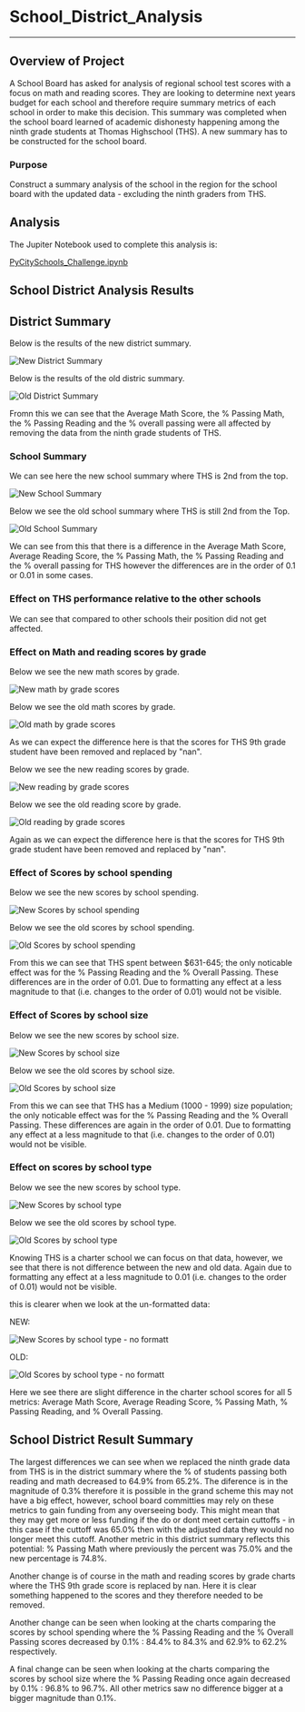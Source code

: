 # School_District_Analysis
---
## Overview of Project
A School Board has asked for analysis of regional school test scores with a focus on math and reading scores. They are looking to determine next years budget for each school and therefore require summary metrics of each school in order to make this decision. This summary was completed when the school board learned of academic dishonesty happening among the ninth grade students at Thomas Highschool (THS). A new summary has to be constructed for the school board.

### Purpose

Construct a summary analysis of the school in the region for the school board with the updated data - excluding the ninth graders from THS.

## Analysis

The Jupiter Notebook used to complete this analysis is:

[PyCitySchools_Challenge.ipynb](https://github.com/ClaudAMC/School_District_Analysis/blob/main/PyCitySchools_Challenge.ipynb)

## School District Analysis Results

## District Summary

Below is the results of the new district summary.

![New District Summary](https://user-images.githubusercontent.com/103139895/171781291-4e9c1b9b-5cce-4d77-bdaf-1928c3304d15.PNG)

Below is the results of the old distric summary.

![Old District Summary](https://user-images.githubusercontent.com/103139895/171781457-9025062c-af53-498d-a5de-e0f400899a87.PNG)

Fromn this we can see that the Average Math Score, the % Passing Math, the % Passing Reading and the % overall passing were all affected by removing the data from the ninth grade students of THS.

### School Summary

We can see here the new school summary where THS is 2nd from the top.

![New School Summary](https://user-images.githubusercontent.com/103139895/171782878-73c3dd63-e1f2-49e3-a27d-71c80435ee9e.PNG)


Below we see the old school summary where THS is still 2nd from the Top.


![Old School Summary](https://user-images.githubusercontent.com/103139895/171788814-fb763867-8e22-4443-9b4e-03a4545e4bfd.PNG)

We can see from this that there is a difference in the  Average Math Score, Average Reading Score, the % Passing Math, the % Passing Reading and the % overall passing for THS however the differences are in the order of 0.1 or 0.01 in some cases.

### Effect on THS performance relative to the other schools

We can see that compared to other schools their position did not get affected.

### Effect on Math and reading scores by grade

Below we see the new math scores by grade.

![New math by grade scores](https://user-images.githubusercontent.com/103139895/171783949-b801395d-dc5a-4f40-913b-2ac74daf0d52.PNG)

Below we see the old math scores by grade.

![Old math by grade scores](https://user-images.githubusercontent.com/103139895/171783955-420deb72-63ba-4e48-a588-330859144056.PNG)

As we can expect the difference here is that the scores for THS 9th grade student have been removed and replaced by "nan".

Below we see the new reading scores by grade.

![New reading by grade scores](https://user-images.githubusercontent.com/103139895/171784472-611f484f-32b9-4184-917e-53a4d51cf1d2.PNG)

Below we see the old reading score by grade.

![Old reading by grade scores](https://user-images.githubusercontent.com/103139895/171784483-f2e49eb6-8be1-4724-b591-81dffd5cd4b3.PNG)

Again as we can expect the difference here is that the scores for THS 9th grade student have been removed and replaced by "nan".

### Effect of Scores by school spending

Below we see the new scores by school spending.

![New Scores by school spending](https://user-images.githubusercontent.com/103139895/171784919-d7dad748-00a7-430e-920a-21085ac3cc1e.PNG)

Below we see the old scores by school spending.

![Old Scores by school spending](https://user-images.githubusercontent.com/103139895/171784927-cef8fa3c-e2ab-48db-90f7-980e9962a7ca.PNG)

From this we can see that THS spent between $631-645; the only noticable effect was for the % Passing Reading and the % Overall Passing. These differences are in the order of 0.01. Due to formatting any effect at a less magnitude to that (i.e. changes to the order of 0.01) would not be visible.

### Effect of Scores by school size

Below we see the new scores by school size.

![New Scores by school size](https://user-images.githubusercontent.com/103139895/171785677-f66ccb86-3f6f-435f-a6ba-5ba318d014fe.PNG)

Below we see the old scores by school size.

![Old Scores by school size](https://user-images.githubusercontent.com/103139895/171786103-a01a1d60-12d3-42ef-a259-8ac9ff438564.PNG)

From this we can see that THS has a Medium (1000 - 1999) size population; the only noticable effect was for the % Passing Reading and the % Overall Passing. These differences are again in the order of 0.01. Due to formatting any effect at a less magnitude to that (i.e. changes to the order of 0.01) would not be visible.

### Effect on scores by school type

Below we see the new scores by school type.

![New Scores by school type](https://user-images.githubusercontent.com/103139895/171786519-59ac4799-1737-419a-8be9-24a18bec56ae.PNG)

Below we see the old scores by school type.

![Old Scores by school type](https://user-images.githubusercontent.com/103139895/171786526-b6c604d2-7873-4965-b4a7-34ea2c92cad7.PNG)

Knowing THS is a charter school we can focus on that data, however, we see that there is not difference between the new and old data. Again due to formatting any effect at a less magnitude to 0.01 (i.e. changes to the order of 0.01) would not be visible.

this is clearer when we look at the un-formatted data:

NEW:

![New Scores by school type - no formatt](https://user-images.githubusercontent.com/103139895/171786837-abe352c2-7977-43a7-9eed-253850e6c8dc.PNG)

OLD:

![Old Scores by school type - no formatt](https://user-images.githubusercontent.com/103139895/171786855-7da77d75-48c0-4f7b-8418-4e327df20b45.PNG)

Here we see there are slight difference in the charter school scores for all 5 metrics: Average Math Score,	Average Reading Score,	% Passing Math,	% Passing Reading, and	% Overall Passing.

## School District Result Summary

The largest differences we can see when we replaced the ninth grade data from THS is in the district summary where the % of students passing both reading and math decreased to 64.9% from 65.2%. The diference is in the magnitude of 0.3% therefore it is possible in the grand scheme this may not have a big effect, however, school board committies may rely on these metrics to gain funding from any overseeing body. This might mean that they may get more or less funding if the do or dont meet certain cuttoffs - in this case if the cuttoff was 65.0% then with the adjusted data they would no longer meet this cutoff. Another metric in this district summary reflects this potential: % Passing Math where previously the percent was 75.0% and the new percentage is 74.8%.

Another change is of course in the math and reading scores by grade charts where the THS 9th grade score is replaced by nan. Here it is clear something happened to the scores and they therefore needed to be removed.

Another change can be seen when looking at the charts comparing the scores by school spending where the % Passing Reading and the % Overall Passing scores decreased by 0.1% : 84.4% to 84.3% and 62.9% to 62.2% respectively.

A final change can be seen when looking at the charts comparing the scores by school size where the % Passing Reading once again decreased by 0.1% : 96.8% to 96.7%. All other metrics saw no difference bigger at a bigger magnitude than 0.1%.
